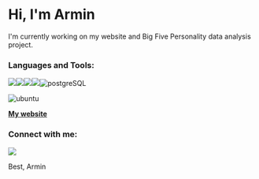 # Hi, I'm Armin


I'm currently working on my website and Big Five Personality data analysis project.




### Languages and Tools:
<img src="https://img.shields.io/badge/python%20-%2314354C.svg?&style=for-the-badge&logo=python&logoColor=white"/><img src="https://img.shields.io/badge/pandas%20-%23150458.svg?&style=for-the-badge&logo=pandas&logoColor=white" /><img src="https://img.shields.io/badge/numpy%20-%23013243.svg?&style=for-the-badge&logo=numpy&logoColor=white" /><img src="https://img.shields.io/badge/Jupyter%20-%23F37626.svg?&style=for-the-badge&logo=Jupyter&logoColor=white" />![postgreSQL](https://img.shields.io/badge/PostgreSQL-316192?style=for-the-badge&logo=postgresql&logoColor=white)

![ubuntu](https://img.shields.io/badge/Ubuntu-E95420?style=for-the-badge&logo=ubuntu&logoColor=white)

[**My website**](https://armind93.github.io/)

### Connect with me:
[<img src="https://img.shields.io/badge/linkedin%20-%230077B5.svg?&style=for-the-badge&logo=linkedin&logoColor=white"/>](https://www.linkedin.com/in/armin-derencz-519962117/?locale=pl_PL)



Best,
Armin
